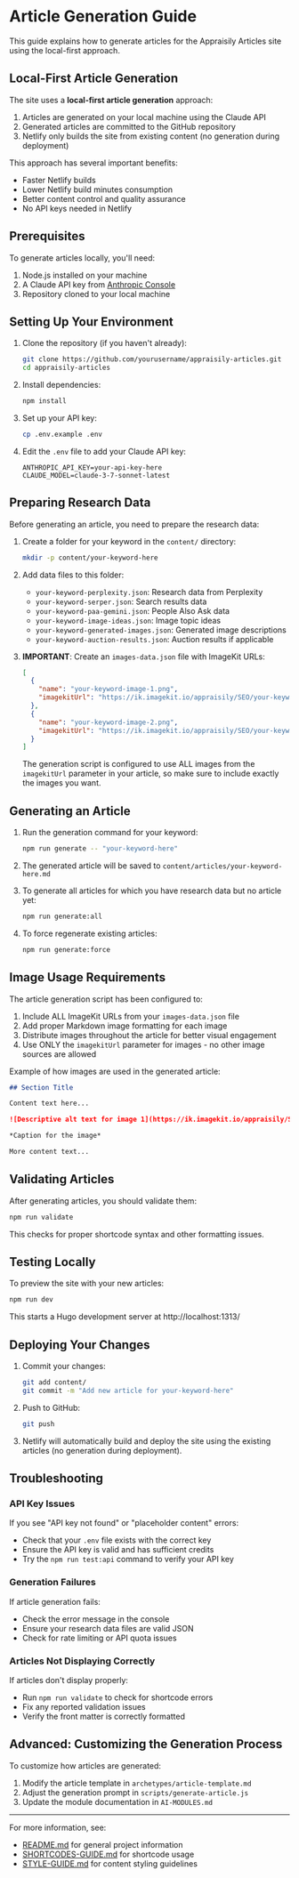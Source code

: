 # Article Generation Guide

This guide explains how to generate articles for the Appraisily Articles site using the local-first approach.

## Local-First Article Generation

The site uses a **local-first article generation** approach:

1. Articles are generated on your local machine using the Claude API
2. Generated articles are committed to the GitHub repository
3. Netlify only builds the site from existing content (no generation during deployment)

This approach has several important benefits:
- Faster Netlify builds
- Lower Netlify build minutes consumption 
- Better content control and quality assurance
- No API keys needed in Netlify

## Prerequisites

To generate articles locally, you'll need:

1. Node.js installed on your machine
2. A Claude API key from [Anthropic Console](https://console.anthropic.com/settings/keys)
3. Repository cloned to your local machine

## Setting Up Your Environment

1. Clone the repository (if you haven't already):
   ```bash
   git clone https://github.com/yourusername/appraisily-articles.git
   cd appraisily-articles
   ```

2. Install dependencies:
   ```bash
   npm install
   ```

3. Set up your API key:
   ```bash
   cp .env.example .env
   ```

4. Edit the `.env` file to add your Claude API key:
   ```
   ANTHROPIC_API_KEY=your-api-key-here
   CLAUDE_MODEL=claude-3-7-sonnet-latest
   ```

## Preparing Research Data

Before generating an article, you need to prepare the research data:

1. Create a folder for your keyword in the `content/` directory:
   ```bash
   mkdir -p content/your-keyword-here
   ```

2. Add data files to this folder:
   - `your-keyword-perplexity.json`: Research data from Perplexity
   - `your-keyword-serper.json`: Search results data
   - `your-keyword-paa-gemini.json`: People Also Ask data
   - `your-keyword-image-ideas.json`: Image topic ideas
   - `your-keyword-generated-images.json`: Generated image descriptions
   - `your-keyword-auction-results.json`: Auction results if applicable

3. **IMPORTANT**: Create an `images-data.json` file with ImageKit URLs:
   ```json
   [
     {
       "name": "your-keyword-image-1.png",
       "imagekitUrl": "https://ik.imagekit.io/appraisily/SEO/your-keyword/your-keyword-image-1.png"
     },
     {
       "name": "your-keyword-image-2.png",
       "imagekitUrl": "https://ik.imagekit.io/appraisily/SEO/your-keyword/your-keyword-image-2.png"
     }
   ]
   ```
   The generation script is configured to use ALL images from the `imagekitUrl` parameter in your article, so make sure to include exactly the images you want.

## Generating an Article

1. Run the generation command for your keyword:
   ```bash
   npm run generate -- "your-keyword-here"
   ```

2. The generated article will be saved to `content/articles/your-keyword-here.md`

3. To generate all articles for which you have research data but no article yet:
   ```bash
   npm run generate:all
   ```

4. To force regenerate existing articles:
   ```bash
   npm run generate:force
   ```

## Image Usage Requirements

The article generation script has been configured to:

1. Include ALL ImageKit URLs from your `images-data.json` file
2. Add proper Markdown image formatting for each image
3. Distribute images throughout the article for better visual engagement
4. Use ONLY the `imagekitUrl` parameter for images - no other image sources are allowed

Example of how images are used in the generated article:

```markdown
## Section Title

Content text here...

![Descriptive alt text for image 1](https://ik.imagekit.io/appraisily/SEO/your-keyword/your-keyword-image-1.png)

*Caption for the image*

More content text...
```

## Validating Articles

After generating articles, you should validate them:

```bash
npm run validate
```

This checks for proper shortcode syntax and other formatting issues.

## Testing Locally

To preview the site with your new articles:

```bash
npm run dev
```

This starts a Hugo development server at http://localhost:1313/

## Deploying Your Changes

1. Commit your changes:
   ```bash
   git add content/
   git commit -m "Add new article for your-keyword-here"
   ```

2. Push to GitHub:
   ```bash
   git push
   ```

3. Netlify will automatically build and deploy the site using the existing articles (no generation during deployment).

## Troubleshooting

### API Key Issues

If you see "API key not found" or "placeholder content" errors:
- Check that your `.env` file exists with the correct key
- Ensure the API key is valid and has sufficient credits
- Try the `npm run test:api` command to verify your API key

### Generation Failures

If article generation fails:
- Check the error message in the console
- Ensure your research data files are valid JSON
- Check for rate limiting or API quota issues

### Articles Not Displaying Correctly

If articles don't display properly:
- Run `npm run validate` to check for shortcode errors
- Fix any reported validation issues
- Verify the front matter is correctly formatted

## Advanced: Customizing the Generation Process

To customize how articles are generated:

1. Modify the article template in `archetypes/article-template.md`
2. Adjust the generation prompt in `scripts/generate-article.js`
3. Update the module documentation in `AI-MODULES.md`

---

For more information, see:
- [README.md](README.md) for general project information
- [SHORTCODES-GUIDE.md](SHORTCODES-GUIDE.md) for shortcode usage
- [STYLE-GUIDE.md](STYLE-GUIDE.md) for content styling guidelines